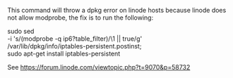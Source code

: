 This command will throw a dpkg error on linode hosts because linode does not
allow modprobe, the fix is to run the following:

sudo sed \
    -i 's/\(modprobe -q ip6\?table_filter\)/\1 || true/g' \
    /var/lib/dpkg/info/iptables-persistent.postinst; \
sudo apt-get install iptables-persistent

See https://forum.linode.com/viewtopic.php?t=9070&p=58732

